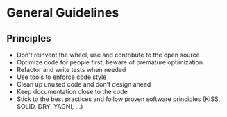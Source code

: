 # General Guidelines

## Principles

- Don't reinvent the wheel, use and contribute to the open source
- Optimize code for people first, beware of premature optimization
- Refactor and write tests when needed
- Use tools to enforce code style
- Clean up unused code and don't design ahead
- Keep documentation close to the code
- Stick to the best practices and follow proven software principles (KISS, SOLID, DRY, YAGNI, ...)

